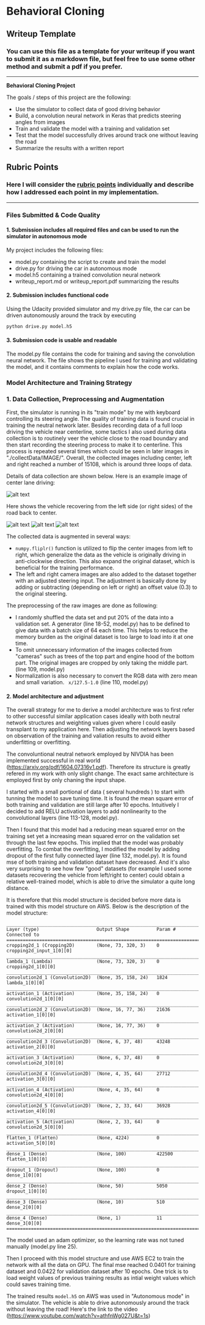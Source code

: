 # **Behavioral Cloning** 

## Writeup Template

### You can use this file as a template for your writeup if you want to submit it as a markdown file, but feel free to use some other method and submit a pdf if you prefer.

---

**Behavioral Cloning Project**

The goals / steps of this project are the following:
* Use the simulator to collect data of good driving behavior
* Build, a convolution neural network in Keras that predicts steering angles from images
* Train and validate the model with a training and validation set
* Test that the model successfully drives around track one without leaving the road
* Summarize the results with a written report


[//]: # (Image References)

[image1]: ./examples/placeholder.png "Model Visualization"
[image2]: ./examples/placeholder.png "Grayscaling"
[image3]: ./examples/placeholder_small.png "Recovery Image"
[image4]: ./examples/placeholder_small.png "Recovery Image"
[image5]: ./examples/placeholder_small.png "Recovery Image"
[image6]: ./examples/placeholder_small.png "Normal Image"
[image7]: ./examples/placeholder_small.png "Flipped Image"

## Rubric Points
### Here I will consider the [rubric points](https://review.udacity.com/#!/rubrics/432/view) individually and describe how I addressed each point in my implementation.  

---
### Files Submitted & Code Quality

#### 1. Submission includes all required files and can be used to run the simulator in autonomous mode

My project includes the following files:
* model.py containing the script to create and train the model
* drive.py for driving the car in autonomous mode
* model.h5 containing a trained convolution neural network 
* writeup_report.md or writeup_report.pdf summarizing the results

#### 2. Submission includes functional code
Using the Udacity provided simulator and my drive.py file, the car can be driven autonomously around the track by executing 
```sh
python drive.py model.h5
```

#### 3. Submission code is usable and readable

The model.py file contains the code for training and saving the convolution neural network. The file shows the pipeline I used for training and validating the model, and it contains comments to explain how the code works.


### Model Architecture and Training Strategy

### 1. Data Collection, Preprocessing and Augmentation

First, the simulator is running in its "train mode" by me with keyboard controlling its steering angle. The quality of training data is found crucial in training the neutral network later. Besides recording data of a full loop driving the vehicle near centerline, some tactics I also used during data collection is to routinely veer the vehicle close to the road boundary and then start recording the steering process to make it to centerline. This process is repeated several times which could be seen in later images in "./collectData/IMAGE/". Overall, the collected images including center, left and right reached a number of 15108, which is around three loops of data. 

Details of data collection are shown below. Here is an example image of center lane driving:

![alt text][image2]

Here shows the vehicle recovering from the left side (or right sides) of the road back to center.

![alt text][image3]
![alt text][image4]
![alt text][image5]


The collected data is augmented in several ways: 
* ```numpy.fliplr()``` function is utilized to flip the center images from left to right, which generalize the data as the vehicle is originally driving in anti-clockwise direction. This also expand the original dataset, which is beneficial for the training performance. 
* The left and right camera images are also added to the dataset together with an adjusted steering input. The adjustment is basically done by adding or subtracting (depending on left or right) an offset value (0.3) to the original steering. 

The preprocessing of the raw images are done as following:
* I randomly shuffled the data set and put 20% of the data into a validation set. A generator (line 18-52, model.py) has to be defined to give data with a batch size of 64 each time. This helps to reduce the memory burden as the original dataset is too large to load into it at one time. 
* To omit unnecessary information of the images collected from "cameras" such as trees of the top part and engine hood of the bottom part. The original images are cropped by only taking the middle part. (line 109, model.py)
* Normalization is also necessary to convert the RGB data with zero mean and small variation. ``` x/127.5-1.0```   (line 110, model.py)


#### 2. Model architecture and adjustment

The overall strategy for me to derive a model architecture was to first refer to other successful similar application cases ideally with both neutral network structures and weighting values given where I could easily transplant to my application here. Then adjusting the network layers based on observation of the training and valiation results to avoid either underfitting or overfitting. 

The convoluntional neutral network employed by NIVDIA has been implemented successful in real world (https://arxiv.org/pdf/1604.07316v1.pdf). Therefore its structure is greatly refered in my work with only slight change. The exact same architecture is employed first by only chaning the input shape. 

I started with a small portional of data ( several hundreds ) to start with tunning the model to save tuning time. It is found the mean square error of both training and validation are still large after 10 epochs. Intuitively I decided to add RELU activation layers to add nonlinearity to the convolutional layers (line 113-128, model.py). 

Then I found that this model had a reducing mean squared error on the training set yet a increasing mean squared error on the validation set through the last few epochs. This implied that the model was probably overfitting. To combat the overfitting, I modified the model by adding dropout of the first fully connected layer (line 132, model.py). It is found mse of both training and validation dataset have decreased. And it's also very surprising to see how few "good" datasets (for example I used some datasets recovering the vehicle from left/right to center) could obtain a relative well-trained model, which is able to drive the simulator a quite long distance. 

It is therefore that this model structure is decided before more data is trained with this model structure on AWS. Below is the description of the model structure: 
```
____________________________________________________________________________________________________
Layer (type)                     Output Shape          Param #     Connected to
====================================================================================================
cropping2d_1 (Cropping2D)        (None, 73, 320, 3)    0           cropping2d_input_1[0][0]
____________________________________________________________________________________________________
lambda_1 (Lambda)                (None, 73, 320, 3)    0           cropping2d_1[0][0]
____________________________________________________________________________________________________
convolution2d_1 (Convolution2D)  (None, 35, 158, 24)   1824        lambda_1[0][0]
____________________________________________________________________________________________________
activation_1 (Activation)        (None, 35, 158, 24)   0           convolution2d_1[0][0]
____________________________________________________________________________________________________
convolution2d_2 (Convolution2D)  (None, 16, 77, 36)    21636       activation_1[0][0]
____________________________________________________________________________________________________
activation_2 (Activation)        (None, 16, 77, 36)    0           convolution2d_2[0][0]
____________________________________________________________________________________________________
convolution2d_3 (Convolution2D)  (None, 6, 37, 48)     43248       activation_2[0][0]
____________________________________________________________________________________________________
activation_3 (Activation)        (None, 6, 37, 48)     0           convolution2d_3[0][0]
____________________________________________________________________________________________________
convolution2d_4 (Convolution2D)  (None, 4, 35, 64)     27712       activation_3[0][0]
____________________________________________________________________________________________________
activation_4 (Activation)        (None, 4, 35, 64)     0           convolution2d_4[0][0]
____________________________________________________________________________________________________
convolution2d_5 (Convolution2D)  (None, 2, 33, 64)     36928       activation_4[0][0]
____________________________________________________________________________________________________
activation_5 (Activation)        (None, 2, 33, 64)     0           convolution2d_5[0][0]
____________________________________________________________________________________________________
flatten_1 (Flatten)              (None, 4224)          0           activation_5[0][0]
____________________________________________________________________________________________________
dense_1 (Dense)                  (None, 100)           422500      flatten_1[0][0]
____________________________________________________________________________________________________
dropout_1 (Dropout)              (None, 100)           0           dense_1[0][0]
____________________________________________________________________________________________________
dense_2 (Dense)                  (None, 50)            5050        dropout_1[0][0]
____________________________________________________________________________________________________
dense_3 (Dense)                  (None, 10)            510         dense_2[0][0]
____________________________________________________________________________________________________
dense_4 (Dense)                  (None, 1)             11          dense_3[0][0]
====================================================================================================
```
The model used an adam optimizer, so the learning rate was not tuned manually (model.py line 25).

Then I proceed with this model structure and use AWS EC2 to train the network with all the data on GPU. The final mse reached 0.0401 for training dataset and 0.0422 for validation dataset after 10 epochs. One trick is to load weight values of previous training results as intial weight values which could saves training time. 

The trained results ```model.h5``` on AWS was used in "Autonomous mode" in the simulator. The vehicle is able to drive autonomously around the track without leaving the road! Here's the link to the video (https://www.youtube.com/watch?v=athfnWg027U&t=1s)
